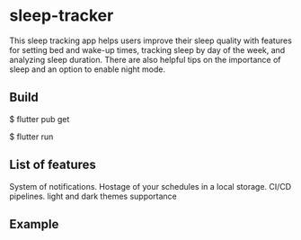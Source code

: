# sleep-tracker
This sleep tracking app helps users improve their sleep quality with features for setting bed and wake-up times, tracking sleep by day of the week, and analyzing sleep duration. There are also helpful tips on the importance of sleep and an option to enable night mode.

## Build

$ flutter pub get

$ flutter run 

## List of features

System of notifications. Hostage of your schedules in a local storage. CI/CD pipelines. light and dark themes supportance

## Example 




